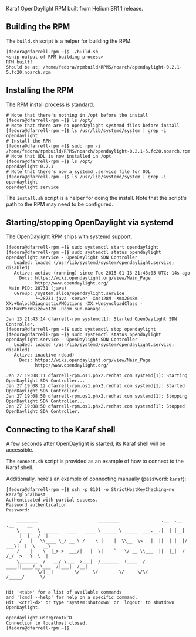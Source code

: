 Karaf OpenDaylight RPM built from Helium SR1.1 release.

## Building the RPM

The `build.sh` script is a helper for building the RPM. 

```
[fedora@dfarrell-rpm ~]$ ./build.sh 
<snip output of RPM building process>
RPM built!
Should be at: /home/fedora/rpmbuild/RPMS/noarch/opendaylight-0.2.1-5.fc20.noarch.rpm
```

## Installing the RPM

The RPM install process is standard.

```
# Note that there's nothing in /opt before the install
[fedora@dfarrell-rpm ~]$ ls /opt/
# Note that there are no opendaylight systemd files before install
[fedora@dfarrell-rpm ~]$ ls /usr/lib/systemd/system | grep -i opendaylight
# Install the RPM
[fedora@dfarrell-rpm ~]$ sudo rpm -i /home/fedora/rpmbuild/RPMS/noarch/opendaylight-0.2.1-5.fc20.noarch.rpm
# Note that ODL is now installed in /opt
[fedora@dfarrell-rpm ~]$ ls /opt/
opendaylight-0.2.1
# Note that there's now a systemd .service file for ODL
[fedora@dfarrell-rpm ~]$ ls /usr/lib/systemd/system | grep -i opendaylight
opendaylight.service
```

The `install.sh` script is a helper for doing the install. Note that the script's path to the RPM may need to be configured.

## Starting/stopping OpenDaylight via systemd

The OpenDaylight RPM ships with systemd support.

```
[fedora@dfarrell-rpm ~]$ sudo systemctl start opendaylight
[fedora@dfarrell-rpm ~]$ sudo systemctl status opendaylight
opendaylight.service - OpenDaylight SDN Controller
   Loaded: loaded (/usr/lib/systemd/system/opendaylight.service; disabled)
   Active: active (running) since Tue 2015-01-13 21:43:05 UTC; 14s ago
     Docs: https://wiki.opendaylight.org/view/Main_Page
           http://www.opendaylight.org/
 Main PID: 28731 (java)
   CGroup: /system.slice/opendaylight.service
           └─28731 java -server -Xms128M -Xmx2048m -XX:+UnlockDiagnosticVMOptions -XX:+UnsyncloadClass -XX:MaxPermSize=512m -Dcom.sun.manage...

Jan 13 21:43:14 dfarrell-rpm systemd[1]: Started OpenDaylight SDN Controller.
[fedora@dfarrell-rpm ~]$ sudo systemctl stop opendaylight
[fedora@dfarrell-rpm ~]$ sudo systemctl status opendaylight
opendaylight.service - OpenDaylight SDN Controller
   Loaded: loaded (/usr/lib/systemd/system/opendaylight.service; disabled)
   Active: inactive (dead)
     Docs: https://wiki.opendaylight.org/view/Main_Page
           http://www.opendaylight.org/

Jan 27 19:08:11 dfarrell-rpm.os1.phx2.redhat.com systemd[1]: Starting OpenDaylight SDN Controller...
Jan 27 19:08:12 dfarrell-rpm.os1.phx2.redhat.com systemd[1]: Started OpenDaylight SDN Controller.
Jan 27 19:08:50 dfarrell-rpm.os1.phx2.redhat.com systemd[1]: Stopping OpenDaylight SDN Controller...
Jan 27 19:08:50 dfarrell-rpm.os1.phx2.redhat.com systemd[1]: Stopped OpenDaylight SDN Controller.
```

## Connecting to the Karaf shell

A few seconds after OpenDaylight is started, its Karaf shell will be accessible.

The `connect.sh` script is provided as an example of how to connect to the Karaf shell.

Additionally, here's an example of connecting manually (password: `karaf`):

```
[fedora@dfarrell-rpm ~]$ ssh -p 8101 -o StrictHostKeyChecking=no karaf@localhost
Authenticated with partial success.
Password authentication
Password: 
                                                                                           
    ________                       ________                .__  .__       .__     __       
    \_____  \ ______   ____   ____ \______ \ _____  ___.__.|  | |__| ____ |  |___/  |_     
     /   |   \\____ \_/ __ \ /    \ |    |  \\__  \<   |  ||  | |  |/ ___\|  |  \   __\    
    /    |    \  |_> >  ___/|   |  \|    `   \/ __ \\___  ||  |_|  / /_/  >   Y  \  |      
    \_______  /   __/ \___  >___|  /_______  (____  / ____||____/__\___  /|___|  /__|      
            \/|__|        \/     \/        \/     \/\/            /_____/      \/          
                                                                                           

Hit '<tab>' for a list of available commands
and '[cmd] --help' for help on a specific command.
Hit '<ctrl-d>' or type 'system:shutdown' or 'logout' to shutdown OpenDaylight.

opendaylight-user@root>^D
Connection to localhost closed.
[fedora@dfarrell-rpm ~]$ 
```
